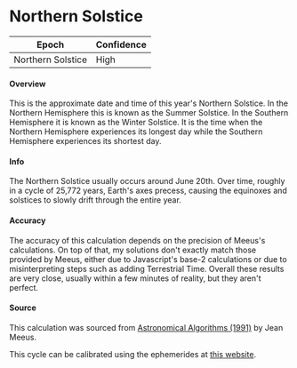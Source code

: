 # Northern Solstice

| Epoch             | Confidence |
| ----------------- | ---------- |
| Northern Solstice | High       |

#### Overview

This is the approximate date and time of this year's Northern Solstice. In the Northern Hemisphere this is known as the Summer Solstice. In the Southern Hemisphere it is known as the Winter Solstice. It is the time when the Northern Hemisphere experiences its longest day while the Southern Hemisphere experiences its shortest day.

#### Info

The Northern Solstice usually occurs around June 20th. Over time, roughly in a cycle of 25,772 years, Earth's axes precess, causing the equinoxes and solstices to slowly drift through the entire year.

#### Accuracy

The accuracy of this calculation depends on the precision of Meeus's calculations. On top of that, my solutions don't exactly match those provided by Meeus, either due to Javascript's base-2 calculations or due to misinterpreting steps such as adding Terrestrial Time. Overall these results are very close, usually within a few minutes of reality, but they aren't perfect.

#### Source

This calculation was sourced from [Astronomical Algorithms (1991)](https://archive.org/details/astronomicalalgorithmsjeanmeeus1991/page/n7/mode/2up) by Jean Meeus.

This cycle can be calibrated using the ephemerides at [this website](https://astropixels.com/ephemeris/soleq2001.html).
